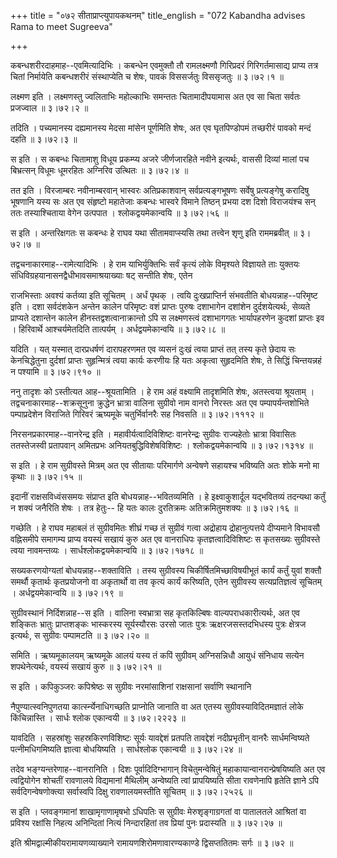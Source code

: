 +++
title = "०७२ सीताप्राप्त्युपायकथनम्"
title_english = "072 Kabandha advises Rama to meet Sugreeva"

+++


कबन्धशरीरदाहमाह--एवमित्यादिभिः । कबन्धेन एवमुक्तौ तौ रामलक्ष्मणौ
गिरिप्रदरं गिरिगर्तमासाद्य प्राप्य तत्र चितां निर्मायेति कबन्धशरीरं
संस्थाप्येति च शेषः, पावकं विससर्जतुः विससृजतुः  ॥  ३।७२।१  ॥   

  

लक्ष्मण इति । लक्ष्मणस्तु ज्वलिताभिः महोल्काभिः समन्ततः चितामादीपयामास
अत एव सा चिता सर्वतः प्रजज्वाल  ॥  ३।७२।२  ॥   

  

तदिति । पच्यमानस्य दह्यमानस्य मेदसा मांसेन पूर्णमिति शेषः, अत एव
घृतपिण्डोपमं तच्छरीरं पावको मन्दं दहति  ॥  ३।७२।३  ॥   

  

स इति । स कबन्धः चितामाशु विधूय प्रकम्प्य अजरे जीर्णजारहिते नवीने
इत्यर्थः, वाससी दिव्यां मालां पच बिभ्रत्सन् विधूमः धूमरहितः अग्निरिव
उत्थितः  ॥  ३।७२।४  ॥   

  

तत इति । विरजाम्बरः नवीनाम्बरवान् भास्वरः अतिप्रकाशवान्
सर्वप्रत्यङ्गभूषणः सर्वेषु प्रत्यङ्गेषु करादिषु भूषणानि यस्य सः अत एव
संहृष्टो महातेजाः कबन्धः भास्वरे विमाने तिष्ठन् प्रभया दश दिशो
विराजयंश्च सन् ततः तस्याश्चिताया वेगेन उत्पपात । श्लोकद्वयमेकान्वयि  ॥ 
३।७२।५६  ॥   

  

स इति । अन्तरिक्षगतः स कबन्धः हे राघव यथा सीतामवाप्स्यसि तथा तत्त्वेन
शृणु इति राममब्रवीत्  ॥  ३।७२।७  ॥   

  

तद्वचनाकारमाह--रामेत्यादिभिः । हे राम याभिर्युक्तिभिः सर्वं कृत्यं लोके
विमृश्यते विज्ञायते ताः युक्तयः संधिविग्रहयानासनद्वैधीभावसमाश्रयाख्याः
षट् सन्तीति शेषः, एतेन  

राजभिस्ताः अवश्यं कर्तव्या इति सूचितम् । अर्धं पृथक् । त्वयि
दुःखप्राप्तिर्न संभवतीति बोधयन्नाह--परिमृष्ट इति । दशा सर्वदंशकेन अन्तेन
कालेन परिमृष्टः वशं प्राप्तः पुरुषः दशाभागेन दशांशेन दुर्दशयेत्यर्थः,
सेव्यते प्राप्यते दशान्तेन कालेन हीनस्तद्वशत्वानाक्रान्तो ऽपि स
लक्ष्मणस्त्वं दशाभागगतः भार्यापहरणेन कुदशां प्राप्तः इव । हिरिवार्थे
आश्चर्यमेतदिति तात्पर्यम् । अर्धद्वयमेकान्वयि  ॥  ३।७२।८  ॥   

  

यदिति । यत् यस्मात् दारप्रधर्षणं दारापहरणमत एव व्यसनं दुःखं त्वया
प्राप्तं तत् तस्य कृते छेदाय सः केनचिद्धेतुना दुर्दशां प्राप्तः
सुहृन्मित्रं त्वया कार्यः करणीयः हि यतः अकृत्वा सुहृदमिति शेषः, ते
सिद्धिं चिन्तयन्नहं न पश्यामि  ॥  ३।७२।९१०  ॥   

  

ननु तादृशः को ऽस्तीत्यत आह--श्रूयतामिति । हे राम अहं वक्ष्यामि तादृशमिति
शेषः, अतस्त्वया श्रूयताम् । तद्वचनाकारमाह--शक्रसूनुना क्रुद्धेन भ्रात्रा
वालिना सुग्रीवो नाम वानरो निरस्तः अत एव पम्पापर्यन्तशोभिते पम्पाप्रदेशेन
विराजिते गिरिवरं ऋष्यमूके चतुर्भिर्वानरैः सह निवसति  ॥  ३।७२।१११२  ॥   

  

निरसनप्रकारमाह--वानरेन्द्र इति । महावीर्यत्वादिविशिष्टः वानरेन्द्रः
सुग्रीवः राज्यहेतोः भ्रात्रा विवासितः ततस्तेजस्वी प्रतापवान् अमितप्रभः
अनियतबुद्धिविशेषविशिष्टः । श्लोकद्वयमेकान्वयि  ॥  ३।७२।१३१४  ॥   

  

स इति । हे राम सुग्रीवस्ते मित्रम् अत एव सीतायाः परिमार्गणे अन्वेषणे
सहायश्च भविष्यति अतः शोके मनो मा कृथाः  ॥  ३।७२।१५  ॥   

  

इदानीं राक्षसविध्वंससमयः संप्राप्त इति बोधयन्नाह--भवितव्यमिति । हे
इक्ष्वाकुशार्दूल यद्भवितव्यं तदन्यथा कर्तुं न शक्यं जनैरिति शेषः । तत्र
हेतुः-- हि यतः कालः दुरतिक्रमः अतिक्रमितुमशक्यः  ॥  ३।७२।१६  ॥   

  

गच्छेति । हे राघव महाबलं तं सुग्रीवमितः शीघ्रं गच्छ तं सुग्रीवं गत्वा
अद्रोहाय द्रोहानुत्पत्तये दीप्यमाने विभावसौ वह्निसमीपे समागम्य प्राप्य
वयस्यं सखायं कुरु अत एव वानराधिपः कृतज्ञत्वादिविशिष्टः स कृतसख्यः
सुग्रीवस्ते त्वया नावमन्तव्यः । सार्धश्लोकद्वयमेकान्वयि  ॥  ३।७२।१७१८
 ॥   

  

सख्यकरणयोग्यतां बोधयन्नाह--शक्ताविति । तस्य सुग्रीवस्य
चिकीर्षितमिच्छाविषयीभूतं कार्यं कर्तुं युवां शक्तौ समर्थौ कृतार्थः
कृतप्रयोजनो वा अकृतार्थो वा तव कृत्यं कार्यं करिष्यति, एतेन सुग्रीवस्य
सत्यप्रतिज्ञत्वं सूचितम् । अर्धद्वयमेकान्वयि  ॥  ३।७२।१९  ॥   

  

सुग्रीवस्थानं निर्दिशन्नाह--स इति । वालिना स्वभ्रात्रा सह कृतकिल्बिषः
वाल्यपराधकारीत्यर्थः, अत एव शङ्कितः भ्रातुः प्राप्तशङ्कः भास्करस्य
सूर्यस्यौरसः उरसो जातः पुत्रः ऋक्षरजसस्तदभिधस्य पुत्रः क्षेत्रज
इत्यर्थः, स सुग्रीवः पम्पामटति  ॥  ३।७२।२०  ॥   

  

समिति । ऋष्यमूकालयम् ऋष्यमूके आलयं यस्य तं कपिं सुग्रीवम् अग्निसन्निधौ
आयुधं संनिधाय सत्येन शपथेनेत्यर्थः, वयस्यं सखायं कुरु  ॥  ३।७२।२१  ॥   

  

स इति । कपिकुञ्जरः कपिश्रेष्ठः स सुग्रीवः नरमांसाशिनां राक्षसानां
सर्वाणि स्थानानि  

नैपुण्यात्स्वनिपुणतया कार्त्स्न्येनाधिगच्छति प्राप्नोति जानाति वा अत
एतस्य सुग्रीवस्याविदितमज्ञातं लोके किंचिन्नास्ति । सार्धः श्लोक एकान्वयी
 ॥  ३।७२।२२२३  ॥   

  

यावदिति । सहस्रांशुः सहस्रकिरणविशिष्टः सूर्यः यावद्देशं प्रतपति
तावद्देशं नदीप्रभृतीन् वानरैः सार्धमन्विष्यते पत्नीमधिगमिष्यति ज्ञात्वा
बोधयिष्यति । सार्धश्लोक एकान्वयी  ॥  ३।७२।२४  ॥   

  

तदेव भङ्ग्यन्तरेणाह--वानरानिति । दिशः पूर्वादिदिग्भागान्
विचेतुमन्वेषितुं महाकायान्वानरान्प्रेषयिष्यति अत एव त्वद्वियोगेन शोचतीं
रावणालये विद्यमानां मैथिलीम् अन्वेष्यति त्वां प्रापयिष्यति सीता
रावणेनापि हृतेति ज्ञाने ऽपि सर्वदिगन्वेषणोक्त्या सर्वास्वपि दिक्षु
रावणालयमस्तीति सूचितम्  ॥  ३।७२।२५२६  ॥   

  

स इति । प्लवङ्गमानां शाखामृगाणामृषभो ऽधिपतिः स सुग्रीवः
मेरुशृङ्गाग्रगतां वा पातालतले आश्रितां वा प्रविश्य रक्षांसि निहत्य
अनिन्दितां नित्यं निन्दारहितां तव प्रियां पुनः प्रदास्यति  ॥  ३।७२।२७
 ॥   

  

इति श्रीमद्वाल्मीकीयरामायणव्याख्याने रामायणशिरोमणावारण्यकाण्डे
द्विसप्ततितमः सर्गः  ॥  ३।७२  ॥   

  


